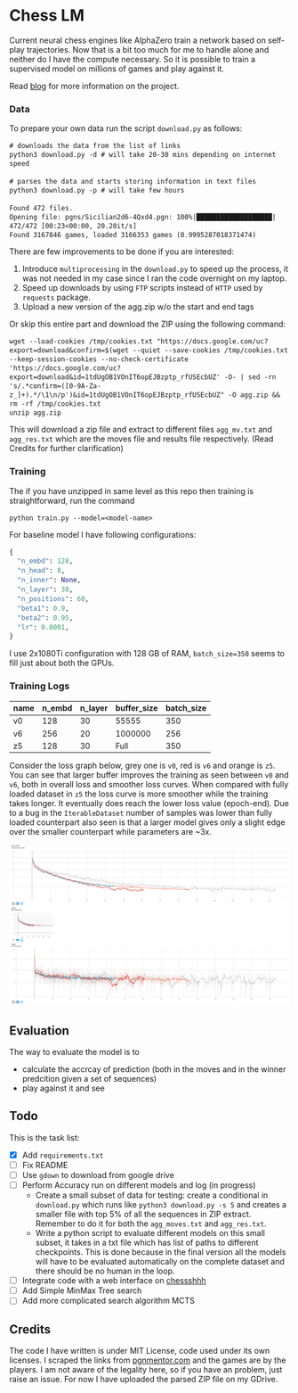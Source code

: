 # Chess LM

Current neural chess engines like AlphaZero train a network based on self-play trajectories. Now that is a bit too much for me to handle alone and neither do I have the compute necessary. So it is possible to train a supervised model on millions of games and play against it.

Read [blog](https://yashbonde.github.io/blogs/chess-lm.html) for more information on the project.

<!-- I cannot believe that people do [such](https://arxiv.org/pdf/2008.04057.pdf) garbage work and can get
away with a paper. This is just sad man. -->

### Data

To prepare your own data run the script `download.py` as follows:

```
# downloads the data from the list of links
python3 download.py -d # will take 20-30 mins depending on internet speed

# parses the data and starts storing information in text files
python3 download.py -p # will take few hours

Found 472 files.
Opening file: pgns/Sicilian2d6-4Qxd4.pgn: 100%|███████████████████| 472/472 [00:23<00:00, 20.20it/s]
Found 3167846 games, loaded 3166353 games (0.9995287018371474)
```

There are few improvements to be done if you are interested:

1. Introduce `multiprocessing` in the `download.py` to speed up the process, it was not needed in my case since I ran the code overnight on my laptop.
2. Speed up downloads by using `FTP` scripts instead of `HTTP` used by `requests` package.
3. Upload a new version of the agg.zip w/o the start and end tags

Or skip this entire part and download the ZIP using the following command:

```
wget --load-cookies /tmp/cookies.txt "https://docs.google.com/uc?export=download&confirm=$(wget --quiet --save-cookies /tmp/cookies.txt --keep-session-cookies --no-check-certificate 'https://docs.google.com/uc?export=download&id=1tdUgOB1VOnIT6opEJBzptp_rfUSEcbUZ' -O- | sed -rn 's/.*confirm=([0-9A-Za-z_]+).*/\1\n/p')&id=1tdUgOB1VOnIT6opEJBzptp_rfUSEcbUZ" -O agg.zip && rm -rf /tmp/cookies.txt
unzip agg.zip
```

This will download a zip file and extract to different files `agg_mv.txt` and `agg_res.txt` which are the moves file and results file respectively. (Read Credits for further clarification)

### Training

The if you have unzipped in same level as this repo then training is straightforward, run the command

```
python train.py --model=<model-name>
```

For baseline model I have following configurations:

```python
{
  "n_embd": 128,
  "n_head": 8,
  "n_inner": None,
  "n_layer": 30,
  "n_positions": 60,
  "beta1": 0.9,
  "beta2": 0.95,
  "lr": 0.0001,
}
```

I use 2x1080Ti configuration with 128 GB of RAM, `batch_size=350` seems to fill just about both the GPUs.

### Training Logs

| name | n_embd | n_layer | buffer_size | batch_size |
| ---- | ------ | ------- | ----------- | ---------- |
| v0   | 128    | 30      | 55555       | 350        |
| v6   | 256    | 20      | 1000000     | 256        |
| z5   | 128    | 30      | Full        | 350        |

Consider the loss graph below, grey one is `v0`, red is `v6` and orange is `z5`. You can see that larger buffer improves the training as seen between `v0` and `v6`, both in overall loss and smoother loss curves. When compared with fully loaded dataset in `z5` the loss curve is more smoother while the training takes longer. It eventually does reach the lower loss value (epoch-end). Due to a bug in the `IterableDataset` number of samples was lower than fully loaded counterpart also seen is that a larger model gives only a slight edge over the smaller counterpart while parameters are ~3x.

<img src="assets/loss_f.png">

<!-- |name|win_pred|acc_pred|
|-|-|-|
|z5_0.pt|0.0183%|0%| -->

## Evaluation

The way to evaluate the model is to

- calculate the accrcay of prediction (both in the moves and in the winner predcition given a set of sequences)
- play against it and see

## Todo

This is the task list:

- [x] Add `requirements.txt`
- [ ] Fix README
- [ ] Use `gdown` to download from google drive
- [ ] Perform Accuracy run on different models and log (in progress)
  - Create a small subset of data for testing: create a conditional in `download.py` which runs like `python3 download.py -s 5` and creates a smaller file with top 5% of all the sequences in ZIP extract. Remember to do it for both the `agg_moves.txt` and `agg_res.txt`.
  - Write a python script to evaluate different models on this small subset, it takes in a txt file which has list of paths to different checkpoints. This is done because in the final version all the models will have to be evaluated automatically on the complete dataset and there should be no human in the loop.
- [ ] Integrate code with a web interface on [chessshhh](https://github.com/yashbonde/chessshhh)
- [ ] Add Simple MinMax Tree search
- [ ] Add more complicated search algorithm MCTS

## Credits

The code I have written is under MIT License, code used under its own licenses. I scraped the links from [pgnmentor.com](https://www.pgnmentor.com/files.html) and the games are by the players. I am not aware of the legality here, so if you have an problem, just raise an issue. For now I have uploaded the parsed ZIP file on my GDrive.
